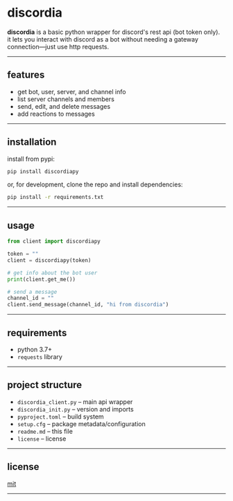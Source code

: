 # discordia

**discordia** is a basic python wrapper for discord's rest api (bot token only).  
it lets you interact with discord as a bot without needing a gateway connection—just use http requests.

---

## features

- get bot, user, server, and channel info
- list server channels and members
- send, edit, and delete messages
- add reactions to messages

---

## installation

install from pypi:

```sh
pip install discordiapy
```

or, for development, clone the repo and install dependencies:

```sh
pip install -r requirements.txt
```

---

## usage

```python
from client import discordiapy

token = ""
client = discordiapy(token)

# get info about the bot user
print(client.get_me())

# send a message
channel_id = ""
client.send_message(channel_id, "hi from discordia")
```

---

## requirements

- python 3.7+
- `requests` library

---

## project structure

- `discordia_client.py` – main api wrapper
- `discordia_init.py` – version and imports
- `pyproject.toml` – build system
- `setup.cfg` – package metadata/configuration
- `readme.md` – this file
- `license` – license

---

## license

[mit](license)

---